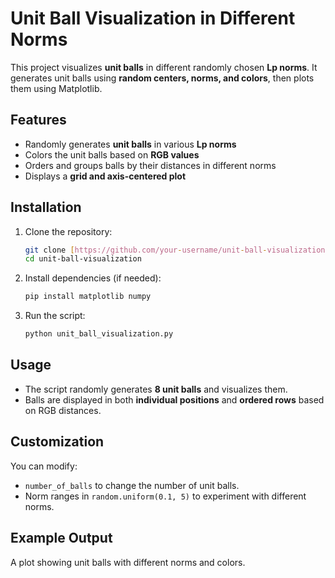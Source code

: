 # **Unit Ball Visualization in Different Norms**  

This project visualizes **unit balls** in different randomly chosen **Lp norms**. It generates unit balls using **random centers, norms, and colors**, then plots them using Matplotlib.

## **Features**  
- Randomly generates **unit balls** in various **Lp norms**  
- Colors the unit balls based on **RGB values**  
- Orders and groups balls by their distances in different norms  
- Displays a **grid and axis-centered plot**  

## **Installation**  

1. Clone the repository:  
   ```bash
   git clone [https://github.com/your-username/unit-ball-visualization.git](https://github.com/alexnat009/UnitBallsInDifferentNorms.git)
   cd unit-ball-visualization
   ```

2. Install dependencies (if needed):  
   ```bash
   pip install matplotlib numpy
   ```

3. Run the script:  
   ```bash
   python unit_ball_visualization.py
   ```

## **Usage**  
- The script randomly generates **8 unit balls** and visualizes them.  
- Balls are displayed in both **individual positions** and **ordered rows** based on RGB distances.  

## **Customization**  
You can modify:  
- `number_of_balls` to change the number of unit balls.  
- Norm ranges in `random.uniform(0.1, 5)` to experiment with different norms.  

## **Example Output**  
A plot showing unit balls with different norms and colors.
